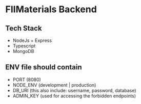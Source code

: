 # FIIMaterials Backend

## Tech Stack
* NodeJs + Express
* Typescript
* MongoDB

## ENV file should contain
* PORT (8080)
* NODE_ENV (development | production)
* DB_URI (this also include: username, password, database)
* ADMIN_KEY (used for accessing the forbidden endpoints)